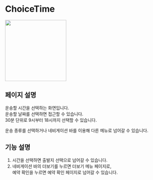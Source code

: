 # ChoiceTime

<img width="200" src="https://github.com/softeerbootcamp-3rd/Team4-HansalChai/assets/37495809/c105f32d-5810-4a8d-8bfe-5529569d7c04">

## 페이지 설명
운송할 시간을 선택하는 화면입니다.<br/>
운송할 날짜를 선택하면 접근할 수 있습니다.<br/>
30분 단위로 9시부터 18시까지 선택할 수 있습니다.

운송 종류를 선택하거나 네비게이션 바를 이용해 다른 메뉴로 넘어갈 수 있습니다.

## 기능 설명
1. 시간을 선택하면 출발지 선택으로 넘어갈 수 있습니다.
2. 네비게이션 바의 더보기를 누르면 더보기 메뉴 페이지로,<br/>예약 확인을 누르면 예약 확인 페이지로 넘어갈 수 있습니다.
